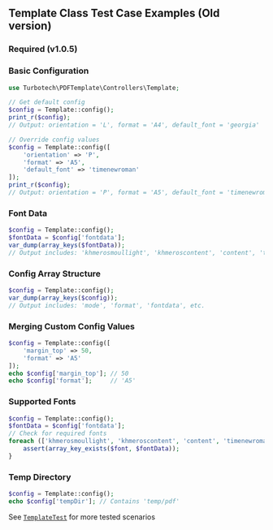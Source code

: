 ## Template Class Test Case Examples (Old version)

### Required (v1.0.5)

### Basic Configuration

```php
use Turbotech\PDFTemplate\Controllers\Template;

// Get default config
$config = Template::config();
print_r($config);
// Output: orientation = 'L', format = 'A4', default_font = 'georgia'

// Override config values
$config = Template::config([
    'orientation' => 'P',
    'format' => 'A5',
    'default_font' => 'timenewroman'
]);
print_r($config);
// Output: orientation = 'P', format = 'A5', default_font = 'timenewroman'
```

### Font Data

```php
$config = Template::config();
$fontData = $config['fontdata'];
var_dump(array_keys($fontData));
// Output includes: 'khmerosmoullight', 'khmeroscontent', 'content', 'timenewroman', 'ttstandinvoice'
```

### Config Array Structure

```php
$config = Template::config();
var_dump(array_keys($config));
// Output includes: 'mode', 'format', 'fontdata', etc.
```

### Merging Custom Config Values

```php
$config = Template::config([
    'margin_top' => 50,
    'format' => 'A5'
]);
echo $config['margin_top']; // 50
echo $config['format'];     // 'A5'
```

### Supported Fonts

```php
$config = Template::config();
$fontData = $config['fontdata'];
// Check for required fonts
foreach (['khmerosmoullight', 'khmeroscontent', 'content', 'timenewroman', 'ttstandinvoice'] as $font) {
    assert(array_key_exists($font, $fontData));
}
```

### Temp Directory

```php
$config = Template::config();
echo $config['tempDir']; // Contains 'temp/pdf'
```

See [`TemplateTest`](../tests/Unit/TemplateTest.php) for more tested scenarios